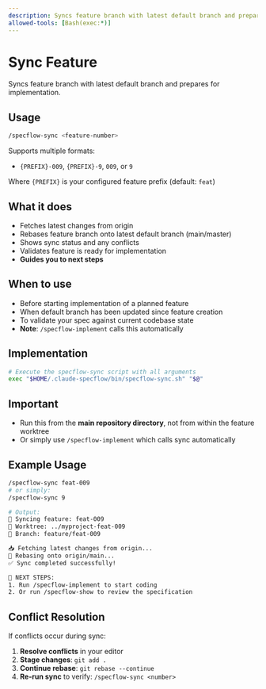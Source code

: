 ```yaml
---
description: Syncs feature branch with latest default branch and prepares for implementation
allowed-tools: [Bash(exec:*)]
---
```


# Sync Feature

Syncs feature branch with latest default branch and prepares for implementation.

## Usage

```bash
/specflow-sync <feature-number>
```

Supports multiple formats:

- `{PREFIX}-009`, `{PREFIX}-9`, `009`, or `9`

Where `{PREFIX}` is your configured feature prefix (default: `feat`)

## What it does

- Fetches latest changes from origin
- Rebases feature branch onto latest default branch (main/master)
- Shows sync status and any conflicts
- Validates feature is ready for implementation
- **Guides you to next steps**

## When to use

- Before starting implementation of a planned feature
- When default branch has been updated since feature creation
- To validate your spec against current codebase state
- **Note**: `/specflow-implement` calls this automatically

## Implementation

```bash
# Execute the specflow-sync script with all arguments
exec "$HOME/.claude-specflow/bin/specflow-sync.sh" "$@"
```

## Important

- Run this from the **main repository directory**, not from within the feature worktree
- Or simply use `/specflow-implement` which calls sync automatically

## Example Usage

```bash
/specflow-sync feat-009
# or simply:
/specflow-sync 9

# Output:
🔄 Syncing feature: feat-009
📁 Worktree: ../myproject-feat-009
🌿 Branch: feature/feat-009

📥 Fetching latest changes from origin...
🔄 Rebasing onto origin/main...
✅ Sync completed successfully!

🚀 NEXT STEPS:
1. Run /specflow-implement to start coding
2. Or run /specflow-show to review the specification
```

## Conflict Resolution

If conflicts occur during sync:

1. **Resolve conflicts** in your editor
2. **Stage changes**: `git add .`
3. **Continue rebase**: `git rebase --continue`
4. **Re-run sync** to verify: `/specflow-sync <number>`
